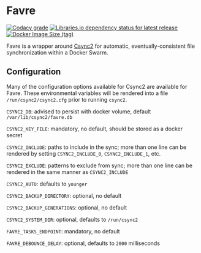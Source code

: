 # Favre
[![Codacy grade](https://img.shields.io/codacy/grade/8218e0ae989143c3b4c3cc6a75235756?style=flat-square)](https://app.codacy.com/gh/coryaent/favre/dashboard)
[![Libraries.io dependency status for latest release](https://img.shields.io/librariesio/release/github/coryaent/favre?style=flat-square)](https://libraries.io/github/coryaent/favre)
[![Docker Image Size (tag)](https://img.shields.io/docker/image-size/coryaent/favre/latest?style=flat-square)](https://hub.docker.com/r/stevecorya/favre)

Favre is a wrapper around [Csync2](https://github.com/LINBIT/csync2/blob/master/doc/csync2.adoc) for automatic, eventually-consistent file synchronization within a Docker Swarm.

## Configuration
Many of the configuration options available for Csync2 are available for Favre. These environmental variables will be rendered into a file `/run/csync2/csync2.cfg` prior to running `csync2`.

`CSYNC2_DB`: advised to persist with docker volume, default `/var/lib/csync2/favre.db`

`CSYNC2_KEY_FILE`: mandatory, no default, should be stored as a docker secret

`CSYNC2_INCLUDE`: paths to include in the sync; more than one line can be rendered by setting `CSYNC2_INCLUDE_0`, `CSYNC2_INCLUDE_1`, etc.

`CSYNC2_EXCLUDE`: patterns to exclude from sync; more than one line can be rendered in the same manner as `CSYNC2_INCLUDE`

`CSYNC2_AUTO`: defaults to `younger`

`CSYNC2_BACKUP_DIRECTORY`: optional, no default

`CSYNC2_BACKUP_GENERATIONS`: optional, no default

`CSYNC2_SYSTEM_DIR`: optional, defaults to `/run/csync2`

`FAVRE_TASKS_ENDPOINT`: mandatory, no default

`FAVRE_DEBOUNCE_DELAY`: optional, defaults to `2000` milliseconds
